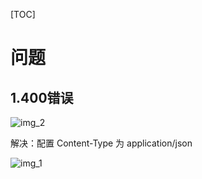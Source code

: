 [TOC]

# 问题

## 1.400错误

![img_2](/Users/yunan10/Desktop/150/md/postman.assets/img_2.png)

解决：配置 Content-Type 为 application/json

![img_1](/Users/yunan10/Desktop/150/md/postman.assets/img_1.png)
